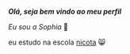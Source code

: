  **_Olá, seja bem vindo ao meu perfil_**

  _Eu sou a Sophia_ 🖤

eu estudo na escola [nicota](instagram/escola.donanicota) 😸

   
